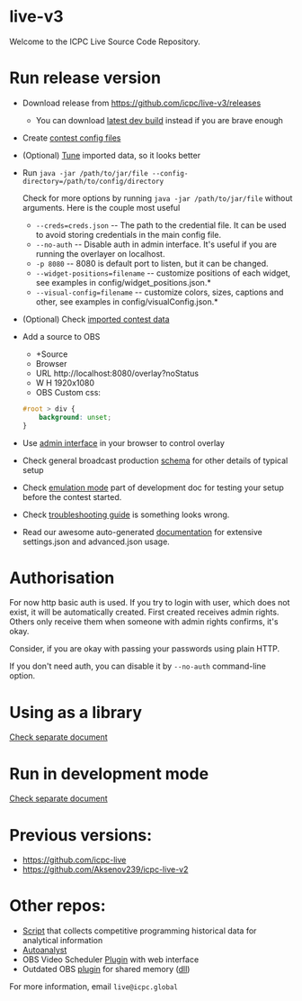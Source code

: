 # live-v3

Welcome to the ICPC Live Source Code Repository.

# Run release version

* Download release from https://github.com/icpc/live-v3/releases
  * You can download [latest dev build](https://github.com/icpc/live-v3/actions/runs/5968512041) instead if you are brave enough
* Create [contest config files](https://github.com/icpc/live-v3/tree/main/docs/settings.md)
* (Optional) [Tune](https://github.com/icpc/live-v3/blob/main/docs/advanced.json.md) imported data, so it looks better 
* Run `java -jar /path/to/jar/file --config-directory=/path/to/config/directory`

  Check for more options by running `java -jar /path/to/jar/file` without arguments. Here is the couple most useful
  * ```--creds=creds.json``` -- The path to the credential file. It can be used to avoid storing credentials in the main config file. 
  * ```--no-auth``` -- Disable auth in admin interface. It's useful if you are running the overlayer on localhost.
  * ```-p 8080``` -- 8080 is default port to listen, but it can be changed.
  * ```--widget-positions=filename``` -- customize positions of each widget, see examples in config/widget_positions.json.*
  * ```--visual-config=filename``` -- customize colors, sizes, captions and other, see examples in config/visualConfig.json.*

* (Optional) Check [imported contest data](http://localhost:8080/api/admin/advancedJsonPreview?fields=all)

* Add a source to OBS
    * +Source
    * Browser
    * URL http://localhost:8080/overlay?noStatus
    * W H 1920x1080
    * OBS Custom css: 
  ```css
  #root > div {
      background: unset;
  }
  ```

* Use [admin interface](http://localhost:8080/admin) in your browser to control overlay
* Check general broadcast production [schema](https://docs.google.com/document/d/1JcOhmkvbRtG3MLLYUpzVBMqiQOoNpamOz-MvppCgcYk) for other details of typical setup
* Check [emulation mode](https://github.com/icpc/live-v3/blob/main/docs/emulation.md) part of development doc for testing your setup before the contest started.
* Check [troubleshooting guide](https://github.com/icpc/live-v3/blob/main/docs/troubleshooting.md) is something looks wrong.
* Read our awesome auto-generated [documentation](https://icpc.io/live-v3/cds/core/org.icpclive.cds.settings/-c-d-s-settings/index.html) for extensive settings.json and advanced.json usage.
# Authorisation

For now http basic auth is used. If you try to login with
user, which does not exist, it will be automatically created.
First created receives admin rights. Others only receive them when
someone with admin rights confirms, it's okay.

Consider, if you are okay with passing your passwords using plain HTTP.

If you don't need auth, you can disable it by `--no-auth` command-line option.

# Using as a library

[Check separate document](https://github.com/icpc/live-v3/blob/main/docs/using-as-lib.md)


# Run in development mode

[Check separate document](https://github.com/icpc/live-v3/blob/main/docs/development.md)

# Previous versions:

* https://github.com/icpc-live
* https://github.com/Aksenov239/icpc-live-v2

# Other repos:

* [Script](https://github.com/EgorKulikov/acm_profiles) that collects competitive programming historical data for
  analytical information
* [Autoanalyst](https://github.com/icpc-live/autoanalyst)
* OBS Video Scheduler [Plugin](https://github.com/pashkal/obs-video-scheduler) with web interface
* Outdated OBS [plugin](https://github.com/pmavrin/obs-overlays/tree/master/overlaymaster) for shared memory ([dll](https://drive.google.com/file/d/1MvCmhlSpftUFC3N2gj0Lv88-ZV2dtnhP))

For more information, email `live@icpc.global`
